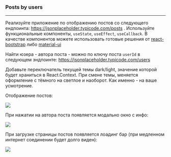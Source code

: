 ### Posts by users

---

Реализуйте приложение по отображению постов со следующего ендпоинта: https://jsonplaceholder.typicode.com/posts .
Используйте функциональные компоненты, `useState`, `useEffect`, `useCallback`.
В качестве компонентов можете использовать готовые решения от [react-bootstrap](https://react-bootstrap.github.io/) либо [material-ui](https://material-ui.com/)

Найти юзера - автора поста - можно по ключу поста `userId` в следующем эндпоинте: https://jsonplaceholder.typicode.com/users

Добавьте переключатель текущей темы dark/light, значение которой будет храниться в React.Context.
При смене темы, меняется оформление с тёмного на светлое и наоборот. Как именно - на ваше усмотрение.

Отображение постов:


  ![](https://user-images.githubusercontent.com/15867703/120227634-35c2d580-c252-11eb-8164-0812e29967b7.png)

При нажатии на автора поста появляется модально окно с инфо:

  ![](https://user-images.githubusercontent.com/15867703/120227648-39eef300-c252-11eb-85b5-985f52e16291.png)

При загрузке страницы постов появляется лоадинг бар (при медленном интернет соединении будет долго виден):

  ![](https://user-images.githubusercontent.com/15867703/120227651-3a878980-c252-11eb-83c3-5b56f271517a.png)
